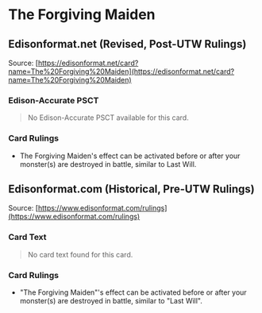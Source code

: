 # The Forgiving Maiden

## Edisonformat.net (Revised, Post-UTW Rulings)

Source: [https://edisonformat.net/card?name=The%20Forgiving%20Maiden](https://edisonformat.net/card?name=The%20Forgiving%20Maiden)

### Edison-Accurate PSCT

> No Edison-Accurate PSCT available for this card.

### Card Rulings

*   The Forgiving Maiden's effect can be activated before or after your monster(s) are destroyed in battle, similar to Last Will.


## Edisonformat.com (Historical, Pre-UTW Rulings)

Source: [https://www.edisonformat.com/rulings](https://www.edisonformat.com/rulings)

### Card Text

> No card text found for this card.

### Card Rulings

*   "The Forgiving Maiden"'s effect can be activated before or after your monster(s) are destroyed in battle, similar to "Last Will".



